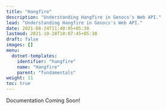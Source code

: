 ```yaml
---
title: "Hangfire"
description: "Understanding Hangfire in Genocs's Web API."
lead: "Understanding Hangfire in Genocs's Web API."
date: 2021-08-24T11:40:05+05:30
lastmod: 2021-10-28T10:07:45+05:30
draft: false
images: []
menu:
  dotnet-templates:
    identifier: "hangfire"
    name: "Hangfire"
    parent: "fundamentals"
weight: 11
toc: true
---
```


Documentation Coming Soon!

